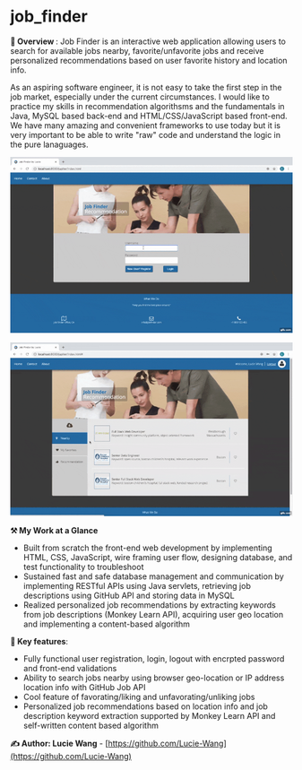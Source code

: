 # job_finder

<strong>💼  Overview </strong>: Job Finder is an interactive web application allowing users to search for available jobs nearby, favorite/unfavorite jobs and receive personalized recommendations based on user favorite history and location info. 
<p>As an aspiring software engineer, it is not easy to take the first step in the job market, especially under the current circumstances. I would like to practice my skills in recommendation algorithsms and the fundamentals in Java, MySQL based back-end and HTML/CSS/JavaScript based front-end.
We have many amazing and convenient frameworks to use today but it is very important to be able to write "raw" code and understand the logic in the pure lanaguages.</p>

<div align="center">

![Job Finder Demo Part I](./job_finder_demo_I.gif)

</div>
<div align="center">

![Job Finder Demo Part II](./job_finder_demo_II.gif)

</div>

<strong> ⚒ My Work at a Glance</strong>
<ul>
<li>Built from scratch the front-end web development by implementing HTML, CSS, JavaScript, wire framing user flow, designing database, and test functionality to troubleshoot</li>
<li>Sustained fast and safe database management and communication by implementing RESTful APIs using Java servlets, retrieving job descriptions using GitHub API and storing data in MySQL</li>
<li>Realized personalized job recommendations by extracting keywords from job descriptions (Monkey Learn API), acquiring user geo location and implementing a content-based algorithm</li>
</ul>

<strong>🔑 Key features</strong>:
<ul>
  <li>Fully functional user registration, login, logout with encrpted password and front-end validations</li>
  <li>Ability to search jobs nearby using browser geo-location or IP address location info with GitHub Job API</li>
  <li>Cool feature of favorating/liking and unfavorating/unliking jobs</li>
  <li>Personalized job recommendations based on location info and job description keyword extraction supported by Monkey Learn API and self-written content based algorithm</li>
</ul>

**✍ Author: Lucie Wang** - [https://github.com/Lucie-Wang](https://github.com/Lucie-Wang)
